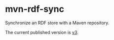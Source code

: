 # mvn-rdf-sync
Synchronize an RDF store with a Maven repository.

The current published version is [v3](v3).
